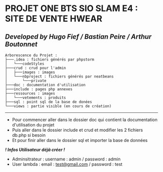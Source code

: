 # PROJET ONE BTS SIO SLAM E4 : SITE DE VENTE HWEAR

## ***Developed by Hugo Fief / Bastian Peire / Arthur Boutonnet***

```
Arborescence du Projet :
├───.idea : fichiers générés par phpstorm
│   └───codeStyles
├───crud : crud pour l'admin
│   ├───images : images
│   └───nbproject : fichiers générés par neatbeans
│       └───private
├───doc : documentation d'utilisation
├───include : pages php annexes
├───ressources : images
│   └───vetements : produits
├───sql : point sql de la base de donées
└───views : partie visible (en cours de création)
```
---

- Pour commencer aller dans le dossier doc qui contient la documentation d'utilisation du projet
- Puis aller dans le dossier include et crud et modifier les 2 fichiers db.php si besoin
- Et pour finir aller dans le dossier sql et importer la base de données 

***! Infos Utilisateur déjà créer !***
- Adminsitrateur : username : admin / password : admin
- User lambda : email : test@gmail.com / password : test

